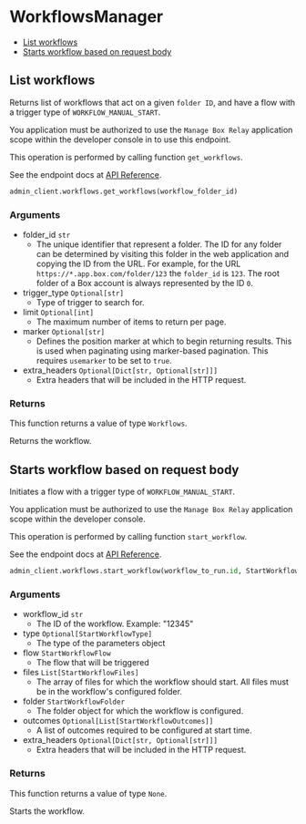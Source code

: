 # WorkflowsManager

- [List workflows](#list-workflows)
- [Starts workflow based on request body](#starts-workflow-based-on-request-body)

## List workflows

Returns list of workflows that act on a given `folder ID`, and
have a flow with a trigger type of `WORKFLOW_MANUAL_START`.

You application must be authorized to use the `Manage Box Relay` application
scope within the developer console in to use this endpoint.

This operation is performed by calling function `get_workflows`.

See the endpoint docs at
[API Reference](https://developer.box.com/reference/get-workflows/).

<!-- sample get_workflows -->

```python
admin_client.workflows.get_workflows(workflow_folder_id)
```

### Arguments

- folder_id `str`
  - The unique identifier that represent a folder. The ID for any folder can be determined by visiting this folder in the web application and copying the ID from the URL. For example, for the URL `https://*.app.box.com/folder/123` the `folder_id` is `123`. The root folder of a Box account is always represented by the ID `0`.
- trigger_type `Optional[str]`
  - Type of trigger to search for.
- limit `Optional[int]`
  - The maximum number of items to return per page.
- marker `Optional[str]`
  - Defines the position marker at which to begin returning results. This is used when paginating using marker-based pagination. This requires `usemarker` to be set to `true`.
- extra_headers `Optional[Dict[str, Optional[str]]]`
  - Extra headers that will be included in the HTTP request.

### Returns

This function returns a value of type `Workflows`.

Returns the workflow.

## Starts workflow based on request body

Initiates a flow with a trigger type of `WORKFLOW_MANUAL_START`.

You application must be authorized to use the `Manage Box Relay` application
scope within the developer console.

This operation is performed by calling function `start_workflow`.

See the endpoint docs at
[API Reference](https://developer.box.com/reference/post-workflows-id-start/).

<!-- sample post_workflows_id_start -->

```python
admin_client.workflows.start_workflow(workflow_to_run.id, StartWorkflowFlow(type='flow', id=workflow_to_run.flows[0].id), [StartWorkflowFiles(type=StartWorkflowFilesTypeField.FILE.value, id=workflow_file_id)], StartWorkflowFolder(type=StartWorkflowFolderTypeField.FOLDER.value, id=workflow_folder_id), type=StartWorkflowType.WORKFLOW_PARAMETERS.value)
```

### Arguments

- workflow_id `str`
  - The ID of the workflow. Example: "12345"
- type `Optional[StartWorkflowType]`
  - The type of the parameters object
- flow `StartWorkflowFlow`
  - The flow that will be triggered
- files `List[StartWorkflowFiles]`
  - The array of files for which the workflow should start. All files must be in the workflow's configured folder.
- folder `StartWorkflowFolder`
  - The folder object for which the workflow is configured.
- outcomes `Optional[List[StartWorkflowOutcomes]]`
  - A list of outcomes required to be configured at start time.
- extra_headers `Optional[Dict[str, Optional[str]]]`
  - Extra headers that will be included in the HTTP request.

### Returns

This function returns a value of type `None`.

Starts the workflow.
